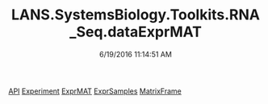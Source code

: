 ﻿---
title: LANS.SystemsBiology.Toolkits.RNA_Seq.dataExprMAT
date: 6/19/2016 11:14:51 AM
---

[API](T-LANS.SystemsBiology.Toolkits.RNA_Seq.dataExprMAT.API.html)
[Experiment](T-LANS.SystemsBiology.Toolkits.RNA_Seq.dataExprMAT.Experiment.html)
[ExprMAT](T-LANS.SystemsBiology.Toolkits.RNA_Seq.dataExprMAT.ExprMAT.html)
[ExprSamples](T-LANS.SystemsBiology.Toolkits.RNA_Seq.dataExprMAT.ExprSamples.html)
[MatrixFrame](T-LANS.SystemsBiology.Toolkits.RNA_Seq.dataExprMAT.MatrixFrame.html)
